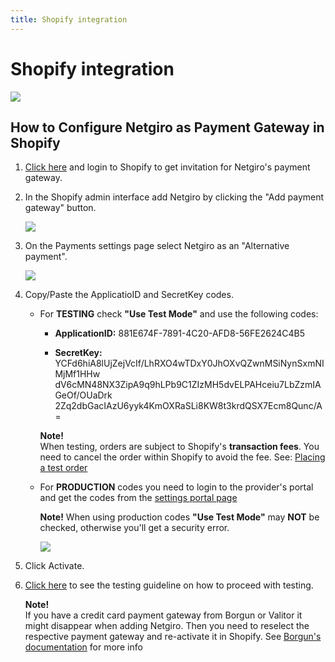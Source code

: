 ```yaml
---
title: Shopify integration
---
```


# Shopify integration

<img src="http://developer.netgiro.is/Attachments/shopify/shopify-logo-785x231.png">

## How to Configure Netgiro as Payment Gateway in Shopify

1) [Click here](https://accounts.shopify.com/store-login?redirect=authorize_gateway%2F1030172) and login to Shopify to get invitation for Netgiro's payment gateway.

2)  In the Shopify admin interface add Netgiro by clicking the "Add payment gateway" button.

    <img src="http://developer.netgiro.is/Attachments/shopify/Shopify_AddNetgiro.png">

3)  On the Payments settings page select Netgiro as an "Alternative payment".

    <img src="http://developer.netgiro.is/Attachments/shopify/Shopify_Settings.png">

4) Copy/Paste the ApplicatioID and SecretKey codes.

    - For **TESTING** check **"Use Test Mode"** and use the following codes:
 
      - **ApplicationID:** 881E674F-7891-4C20-AFD8-56FE2624C4B5
    
      - **SecretKey:** YCFd6hiA8lUjZejVcIf/LhRXO4wTDxY0JhOXvQZwnMSiNynSxmNIMjMf1HHw
                        dV6cMN48NX3ZipA9q9hLPb9C1ZIzMH5dvELPAHceiu7LbZzmIAGeOf/OUaDrk
                        2Zq2dbGacIAzU6yyk4KmOXRaSLi8KW8t3krdQSX7Ecm8Qunc/A=

      **Note!**    
      When testing, orders are subject to Shopify's **transaction fees**. You need to cancel the order within Shopify to avoid the fee.
      See: [Placing a test order](https://help.shopify.com/en/manual/checkout-settings/test-orders)
    
    
    
    - For **PRODUCTION** codes you need to login to the provider's portal and get the codes from the [settings portal page](https://partner.netgiro.is/Account/Login?ReturnUrl=%2FSettings)
    
      **Note!** 
      When using production codes **"Use Test Mode"** may **NOT** be checked, otherwise you'll get a security error.
      
      <img src="http://developer.netgiro.is/Attachments/shopify/Shopify_Codes.png">
      
  5) Click Activate.
    
  6) [Click here](https://netgiro.github.io/testing.html) to see the testing guideline on how to proceed with testing.
  
      **Note!**    
       If you have a credit card payment gateway from Borgun or Valitor it might disappear when adding Netgiro. 
       Then you need to reselect the respective payment gateway and re-activate it in Shopify. 
       See [Borgun's documentation](https://docs.borgun.is/hostedpayments/plugins/shopify/) for more info
    
        
